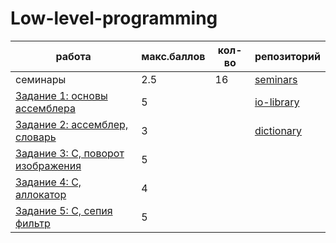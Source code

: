 # Low-level-programming

работа | макс.баллов | кол-во | репозиторий
--- | --- | --- | ---
| семинары                          |         2.5 |     16 | [seminars](../tree/main/seminars)
| [Задание 1: основы ассемблера](https://gitlab.se.ifmo.ru/low-level-programming/programming-languages-fall-2021/assignment-1-io-library) | 5 |  | [io-library](../tree/main/io-library)
| [Задание 2: ассемблер, словарь](https://gitlab.se.ifmo.ru/programming-languages/cse-programming-languages-fall-2021/assignment-dictionary/) | 3 | | [dictionary](../tree/main/dictionary)
| [Задание 3: C, поворот изображения](https://gitlab.se.ifmo.ru/programming-languages/cse-programming-languages-fall-2021/assignment-image-rotation) | 5 |
| [Задание 4: C, аллокатор](https://gitlab.se.ifmo.ru/programming-languages/cse-programming-languages-fall-2021/assignment-memory-allocator) | 4 |
| [Задание 5: C, сепия фильтр](https://gitlab.se.ifmo.ru/programming-languages/cse-programming-languages-fall-2021/assignment-sepia-filter) | 5 |
